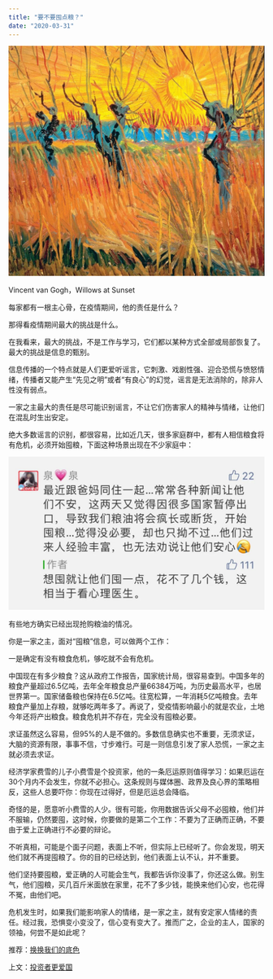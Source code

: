 ```yaml
---
title: "要不要囤点粮？"
date: "2020-03-31"
---
```


  

![连岳文章](images/连岳文章picture.jpg)

Vincent van Gogh，Willows at Sunset

  

每家都有一根主心骨，在疫情期间，他的责任是什么？  

  

那得看疫情期间最大的挑战是什么。

  

在我看来，最大的挑战，不是工作与学习，它们都以某种方式全部或局部恢复了。最大的挑战是信息的甄别。

  

信息传播的一个特点就是人们更爱听谣言，它刺激、戏剧性强、迎合恐慌与愤怒情绪，传播者又能产生“先见之明”或者“有良心”的幻觉，谣言是无法消除的，除非人性没有弱点。

  

一家之主最大的责任是尽可能识别谣言，不让它们伤害家人的精神与情绪，让他们在混乱时生出安定。

  

绝大多数谣言的识别，都很容易，比如近几天，很多家庭群中，都有人相信粮食将有危机，必须开始囤粮，下面这种场景出现在不少家庭中：

  

![连岳文章](images/连岳文章picture-1.jpg)

  

有些地方确实已经出现抢购粮油的情况。

  

你是一家之主，面对“囤粮”信息，可以做两个工作：

  

一是确定有没有粮食危机，够吃就不会有危机。

  

中国现在有多少粮食？这从政府工作报告，国家统计局，很容易查到。中国多年的粮食产量超过6.5亿吨，去年全年粮食总产量66384万吨，为历史最高水平，也居世界第一。国家储备粮也保持在6.5亿吨。往宽松算，一年消耗5亿吨粮食。去年粮食产量加上存粮，就够吃两年多了。再说了，受疫情影响最小的就是农业，土地今年还将产出粮食。粮食危机并不存在，完全没有囤粮必要。

  

求证虽然这么容易，但95%的人是不做的。多数信息确实也不重要，无须求证，大脑的资源有限，事事不信，寸步难行。可是一则信息引发了家人恐慌，一家之主就必须去求证。

  

经济学家费雪的儿子小费雪是个投资家，他的一条厄运原则值得学习：如果厄运在30个月内不会发生，你就不必担心。这条规则与媒体圈、政界及良心界的策略相反，这些人总要吓你：你现在过得好，但是厄运总会降临。

  

奇怪的是，愿意听小费雪的人少。很有可能，你用数据告诉父母不必囤粮，他们并不服输，仍然要囤，这时候，你要做的是第二个工作：不要为了正确而正确，不要由于爱上正确进行不必要的辩论。

  

不听真相，可能是个面子问题，表面上不听，但实际上已经听了。你会发现，明天他们就不再提囤粮了。你的目的已经达到，他们表面上认不认，并不重要。

  

他们坚持要囤粮，爱正确的人可能会生气，我都告诉你没事了，你还这么做。别生气，他们囤粮，买几百斤米面放在家里，花不了多少钱，能换来他们心安，也花得不冤，由他们吧。

  

危机发生时，如果我们能影响家人的情绪，是一家之主，就有安定家人情绪的责任。经过我，恐惧变小变没了，信心变有变大了。推而广之，企业的主人，国家的领袖，何尝不是如此呢？

  

推荐：[换换我们的底色](http://mp.weixin.qq.com/s?__biz=MjM5NDU0Mjk2MQ==&mid=2651637926&idx=2&sn=d59e25a9d5521d31b594f5e7c6698092&chksm=bd7e4cb88a09c5aef67e6352a83e04ddd7e716fd42e2b60bd123b2baa4b0000f1998824e5042&scene=21#wechat_redirect)  

上文：[投资者更爱国](http://mp.weixin.qq.com/s?__biz=MjM5NDU0Mjk2MQ==&mid=2651638132&idx=1&sn=1f09eceb23b985ed1d94b04020421a24&chksm=bd7e4d6a8a09c47c1845bea5c1e0643052169c2a5c01ec1b082df7c01d05cc45d0a48afd6110&scene=21#wechat_redirect)
